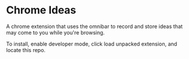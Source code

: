 # Chrome Ideas

A chrome extension that uses the omnibar to record and store ideas that
may come to you while you're browsing.

To install, enable developer mode, click load unpacked extension, and locate this repo.
